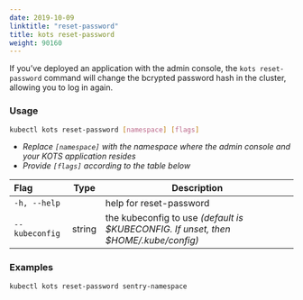 ```yaml
---
date: 2019-10-09
linktitle: "reset-password"
title: kots reset-password
weight: 90160
---
```


If you’ve deployed an application with the admin console, the `kots reset-password` command will change the bcrypted password hash in the cluster, allowing you to log in again.

### Usage
```bash
kubectl kots reset-password [namespace] [flags]
```
* _Replace `[namespace]` with the namespace where the admin console and your KOTS application resides_ 
* _Provide `[flags]` according to the table below_ 

| Flag                 | Type | Description |
|:----------------------|------|-------------|
| `-h, --help`   |          |  help for reset-password |
| `--kubeconfig` | string | the kubeconfig to use _(default is $KUBECONFIG. If unset, then $HOME/.kube/config)_ |


### Examples
```bash
kubectl kots reset-password sentry-namespace
```